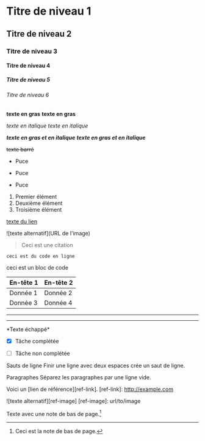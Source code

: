 


<!-- Ceci est un commentaire et ne s'affichera pas dans le rendu Markdown -->


# Titre de niveau 1
## Titre de niveau 2
### Titre de niveau 3
#### Titre de niveau 4
##### Titre de niveau 5
###### Titre de niveau 6


<!-- Texte en gras -->
**texte en gras**
__texte en gras__


<!-- Gras -->
*texte en italique*
_texte en italique_


<!-- Gras et Italique  -->
***texte en gras et en italique***
___texte en gras et en italique___


<!-- Barré -->
~~texte barré~~


<!-- Listes non ordonnées  -->
- Puce
* Puce
+ Puce


<!-- Listes ordonnées -->
1. Premier élément
2. Deuxième élément
3. Troisième élément


<!-- Liens -->
[texte du lien](URL)


<!-- Images -->
![texte alternatif](URL de l'image)


<!-- Citations (Blockquotes) -->
> Ceci est une citation


<!-- Code -->
`ceci est du code en ligne`

ceci est un bloc de code


<!-- Bloc de code : Utilisez trois backticks ou quatre espaces d'indentation \markdown -->


<!-- Tableaux -->
| En-tête 1 | En-tête 2 |
|-----------|-----------|
| Donnée 1  | Donnée 2  |
| Donnée 3  | Donnée 4  |


<!-- Séparateurs (Horizontal Rules) -->
---
___


<!-- Escape Characters -->
\*Texte échappé\*


<!-- Listes de tâches -->
- [x] Tâche complétée
- [ ] Tâche non complétée


<!-- Sauts de ligne -->
Sauts de ligne
    Finir une ligne avec deux espaces crée un saut de ligne.

<!-- Paragraphes -->
Paragraphes
    Séparez les paragraphes par une ligne vide.


<!-- Liens de référence -->
Voici un [lien de référence][ref-link].
[ref-link]: http://example.com


<!-- Images de référence -->
![texte alternatif][ref-image]
[ref-image]: url/to/image


<!-- Footnotes (Notes de bas de page) -->
Texte avec une note de bas de page.[^1]
[^1]: Ceci est la note de bas de page.


